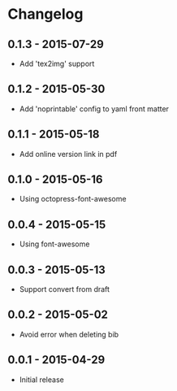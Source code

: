 # Changelog

## 0.1.3 - 2015-07-29
- Add 'tex2img' support

## 0.1.2 - 2015-05-30
- Add 'noprintable' config to yaml front matter

## 0.1.1 - 2015-05-18
- Add online version link in pdf

## 0.1.0 - 2015-05-16
- Using octopress-font-awesome

## 0.0.4 - 2015-05-15
- Using font-awesome

## 0.0.3 - 2015-05-13
- Support convert from draft

## 0.0.2 - 2015-05-02
- Avoid error when deleting bib

## 0.0.1 - 2015-04-29
- Initial release
